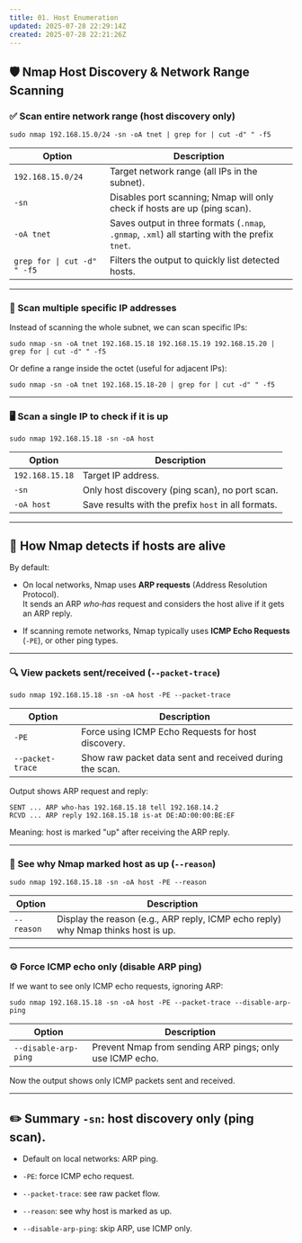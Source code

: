 ```yaml
---
title: 01. Host Enumeration
updated: 2025-07-28 22:29:14Z
created: 2025-07-28 22:21:26Z
---
```


## 🛡️ Nmap Host Discovery & Network Range Scanning

### ✅ Scan entire network range (host discovery only)

`sudo nmap 192.168.15.0/24 -sn -oA tnet | grep for | cut -d" " -f5`

| Option | Description |
| --- | --- |
| `192.168.15.0/24` | Target network range (all IPs in the subnet). |
| `-sn` | Disables port scanning; Nmap will only check if hosts are up (ping scan). |
| `-oA tnet` | Saves output in three formats (`.nmap`, `.gnmap`, `.xml`) all starting with the prefix `tnet`. |
| `grep for \| cut -d" " -f5` | Filters the output to quickly list detected hosts. |

* * *

### 🔢 Scan multiple specific IP addresses

Instead of scanning the whole subnet, we can scan specific IPs:

`sudo nmap -sn -oA tnet 192.168.15.18 192.168.15.19 192.168.15.20 | grep for | cut -d" " -f5`

Or define a range inside the octet (useful for adjacent IPs):

`sudo nmap -sn -oA tnet 192.168.15.18-20 | grep for | cut -d" " -f5`

* * *

### 🖥️ Scan a single IP to check if it is up

`sudo nmap 192.168.15.18 -sn -oA host`

| Option | Description |
| --- | --- |
| `192.168.15.18` | Target IP address. |
| `-sn` | Only host discovery (ping scan), no port scan. |
| `-oA host` | Save results with the prefix `host` in all formats. |

* * *

## 📡 How Nmap detects if hosts are alive

By default:

- On local networks, Nmap uses **ARP requests** (Address Resolution Protocol).  
    It sends an ARP *who‑has* request and considers the host alive if it gets an ARP reply.
    
- If scanning remote networks, Nmap typically uses **ICMP Echo Requests** (`-PE`), or other ping types.
    

* * *

### 🔍 View packets sent/received (`--packet-trace`)

`sudo nmap 192.168.15.18 -sn -oA host -PE --packet-trace`

| Option | Description |
| --- | --- |
| `-PE` | Force using ICMP Echo Requests for host discovery. |
| `--packet-trace` | Show raw packet data sent and received during the scan. |

Output shows ARP request and reply:

```
SENT ... ARP who-has 192.168.15.18 tell 192.168.14.2
RCVD ... ARP reply 192.168.15.18 is-at DE:AD:00:00:BE:EF

```

Meaning: host is marked "up" after receiving the ARP reply.

* * *

### 📍 See why Nmap marked host as up (`--reason`)

`sudo nmap 192.168.15.18 -sn -oA host -PE --reason`

| Option | Description |
| --- | --- |
| `--reason` | Display the reason (e.g., ARP reply, ICMP echo reply) why Nmap thinks host is up. |

* * *

### ⚙️ Force ICMP echo only (disable ARP ping)

If we want to see only ICMP echo requests, ignoring ARP:

`sudo nmap 192.168.15.18 -sn -oA host -PE --packet-trace --disable-arp-ping`

| Option | Description |
| --- | --- |
| `--disable-arp-ping` | Prevent Nmap from sending ARP pings; only use ICMP echo. |

Now the output shows only ICMP packets sent and received.

* * *

## ✏️ **Summary** `-sn`: host discovery only (ping scan).

- Default on local networks: ARP ping.
    
- `-PE`: force ICMP echo request.
    
- `--packet-trace`: see raw packet flow.
    
- `--reason`: see why host is marked as up.
    
- `--disable-arp-ping`: skip ARP, use ICMP only.
    

&nbsp;